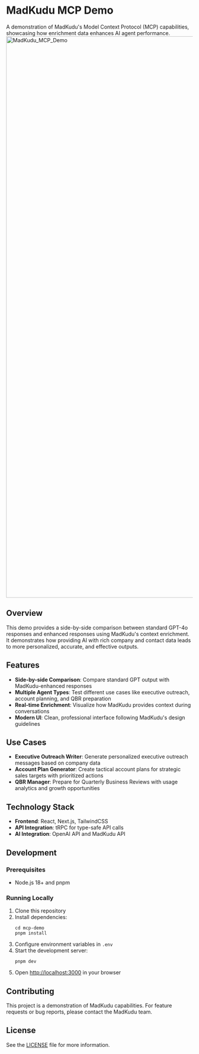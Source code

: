 # MadKudu MCP Demo

A demonstration of MadKudu's Model Context Protocol (MCP) capabilities, showcasing how enrichment data enhances AI agent performance.
<img width="1511" alt="MadKudu_MCP_Demo" src="https://github.com/user-attachments/assets/71e7d1f7-29a4-499a-997e-6fb7e69adee1" />

## Overview

This demo provides a side-by-side comparison between standard GPT-4o responses and enhanced responses using MadKudu's context enrichment. It demonstrates how providing AI with rich company and contact data leads to more personalized, accurate, and effective outputs.

## Features

- **Side-by-side Comparison**: Compare standard GPT output with MadKudu-enhanced responses
- **Multiple Agent Types**: Test different use cases like executive outreach, account planning, and QBR preparation
- **Real-time Enrichment**: Visualize how MadKudu provides context during conversations
- **Modern UI**: Clean, professional interface following MadKudu's design guidelines

## Use Cases

- **Executive Outreach Writer**: Generate personalized executive outreach messages based on company data
- **Account Plan Generator**: Create tactical account plans for strategic sales targets with prioritized actions
- **QBR Manager**: Prepare for Quarterly Business Reviews with usage analytics and growth opportunities

## Technology Stack

- **Frontend**: React, Next.js, TailwindCSS
- **API Integration**: tRPC for type-safe API calls
- **AI Integration**: OpenAI API and MadKudu API

## Development

### Prerequisites

- Node.js 18+ and pnpm

### Running Locally

1. Clone this repository
2. Install dependencies:
   ```
   cd mcp-demo
   pnpm install
   ```
3. Configure environment variables in `.env`
4. Start the development server:
   ```
   pnpm dev
   ```
5. Open [http://localhost:3000](http://localhost:3000) in your browser

## Contributing

This project is a demonstration of MadKudu capabilities. For feature requests or bug reports, please contact the MadKudu team.

## License

See the [LICENSE](LICENSE) file for more information.
